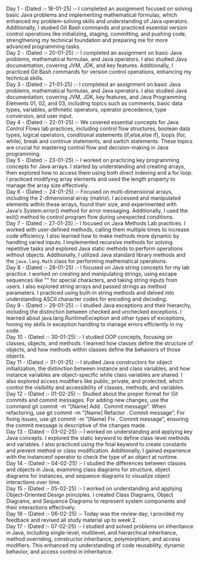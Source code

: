 Day 1 - (Dated :- 18-01-25) :- I completed an assignment focused on solving basic Java problems and implementing mathematical formulas, which enhanced my problem-solving skills and understanding of Java operators. Additionally, I studied Git Bash commands and practiced essential version control operations like initializing, staging, committing, and pushing code, strengthening my technical foundation and preparing me for more advanced programming tasks.  
Day 2 - (Dated :- 20-01-25) :- I completed an assignment on basic Java problems, mathematical formulas, and Java operators. I also studied Java documentation, covering JVM, JDK, and key features. Additionally, I practiced Git Bash commands for version control operations, enhancing my technical skills.  
Day 3 - (Dated :- 21-01-25) :- I completed an assignment on basic Java problems, mathematical formulas, and Java operators. I also studied Java documentation, covering JVM, JDK, key features, and Java Programming Elements 01, 02, and 03, including topics such as comments, basic data types, variables, arithmetic operators, operator precedence, type conversion, and user input.  
Day 4 - (Dated :- 22-01-25) :- We covered essential concepts for Java Control Flows lab practices, including control flow structures, boolean data types, logical operators, conditional statements (if,else,else if), loops (for, while), break and continue statements, and switch statements. These topics are crucial for mastering control flow and decision-making in Java programming.  
Day 5 - (Dated :- 23-01-25) :- I worked on practicing key programming concepts for Java arrays. I started by understanding and creating arrays, then explored how to access them using both direct indexing and a for loop. I practiced modifying array elements and used the length property to manage the array size effectively.  
Day 6 - (Dated :- 24-01-25) :- Focused on multi-dimensional arrays, including the 2-dimensional array (matrix). I accessed and manipulated elements within these arrays, found their size, and experimented with Java's System.error() method for error messaging. Additionally, I used the exit() method to control program flow during unexpected conditions.  
Day 7 - (Dated :- 27-01-25) :- I focused on Java Methods Lab practices. I worked with user-defined methods, calling them multiple times to increase code efficiency. I also learned how to make methods more dynamic by handling varied inputs. I implemented recursive methods for solving repetitive tasks and explored Java static methods to perform operations without objects. Additionally, I utilized Java standard library methods and the `java.lang.Math` class for performing mathematical operations.  
Day 8 - (Dated :- 28-01-25) :- I focused on Java string concepts for my lab practice. I worked on creating and manipulating strings, using escape sequences like "" for special characters, and taking string inputs from users. I also explored string arrays and passed strings as method parameters. I practiced using built-in string methods and delved into understanding ASCII character codes for encoding and decoding.  
Day 9 - (Dated :- 29-01-25) :- I studied Java exceptions and their hierarchy, including the distinction between checked and unchecked exceptions. I learned about java.lang.RuntimeException and other types of exceptions, honing my skills in exception handling to manage errors efficiently in my code.  
Day 10 - (Dated :- 30-01-25) :- I studied OOP concepts, focusing on classes, objects, and methods. I learned how classes define the structure of objects, and how methods within classes define the behaviors of those objects.  
Day 11 - (Dated :- 31-01-25) :- I studied Java constructors for object initialization, the distinction between instance and class variables, and how instance variables are object-specific while class variables are shared. I also explored access modifiers like public, private, and protected, which control the visibility and accessibility of classes, methods, and variables.  
Day 12 - (Dated :- 01-02-25) :- Studied about the proper format for Git commits and commit messages. For adding new changes, use the command git commit -m "[Name] Add . Commit message". When refactoring, use git commit -m "[Name] Refactor . Commit message". For fixing issues, use git commit -m "[Name] Fix . Commit message", ensuring the commit message is descriptive of the changes made.  
Day 13 - (Dated :- 03-02-25) :- I worked on understanding and applying key Java concepts. I explored the static keyword to define class-level methods and variables. I also practiced using the final keyword to create constants and prevent method or class modification. Additionally, I gained experience with the instanceof operator to check the type of an object at runtime.  
Day 14 - (Dated :- 04-02-25) :- I studied the differences between classes and objects in Java, examining class diagrams for structure, object diagrams for instances, and sequence diagrams to visualize object interactions over time.  
Day 15 - (Dated :- 05-02-25) :- I worked on understanding and applying Object-Oriented Design principles. I created Class Diagrams, Object Diagrams, and Sequence Diagrams to represent system components and their interactions effectively.  
Day 16 - (Dated :- 06-02-25) :- Today was the review day; I provided my feedback and revised all study material up to week 2.  
Day 17 - (Dated :- 07-02-25) :- I studied and solved problems on inheritance in Java, including single-level, multilevel, and hierarchical inheritance, method overriding, constructor inheritance, polymorphism, and access modifiers. This enhanced my understanding of code reusability, dynamic behavior, and access control in inheritance.
